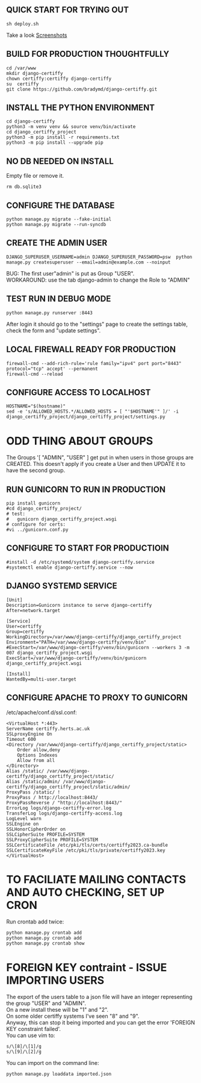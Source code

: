 ## QUICK START FOR TRYING OUT
```
sh deploy.sh
```

Take a look [Screenshots](screenshots.md)


## BUILD FOR PRODUCTION THOUGHTFULLY
```
cd /var/www
mkdir django-certiffy
chown certiffy:certiffy django-certiffy
su  certiffy
git clone https://github.com/bradymd/django-certiffy.git
```

## INSTALL THE PYTHON ENVIRONMENT
```
cd django-certiffy
python3 -m venv venv && source venv/bin/activate
cd django_certiffy_project
python3 -m pip install -r requirements.txt
python3 -m pip install --upgrade pip
```

## NO DB NEEDED ON INSTALL
Empty file or remove it.
```
rm db.sqlite3 
```

## CONFIGURE THE DATABASE
```
python manage.py migrate --fake-initial
python manage.py migrate --run-syncdb
```


## CREATE THE ADMIN USER
```
DJANGO_SUPERUSER_USERNAME=admin DJANGO_SUPERUSER_PASSWORD=psw  python manage.py createsuperuser --email=admin@example.com --noinput
```

BUG: The first user"admin"  is put as Group "USER".\
WORKAROUND: use the tab django-admin to change the Role to "ADMIN"


## TEST RUN IN DEBUG MODE
```
python manage.py runserver :8443
```
After login it should go to the "settings" page  to create the settings table, check the form and "update settings".

## LOCAL FIREWALL READY FOR PRODUCTION
```
firewall-cmd --add-rich-rule='rule family="ipv4" port port="8443" protocol="tcp" accept' --permanent
firewall-cmd --reload
```

## CONFIGURE ACCESS TO LOCALHOST
```
HOSTNAME="$(hostname)"
sed -e 's/ALLOWED_HOSTS.*/ALLOWED_HOSTS = [ "'$HOSTNAME'" ]/' -i django_certiffy_project/django_certiffy_project/settings.py
```

# ODD THING ABOUT GROUPS
The Groups '[ "ADMIN", "USER" ] get put in when users in those groups are CREATED.
This doesn't apply if you create a User and then UPDATE it to have the second group.

## RUN GUNICORN TO RUN IN PRODUCTION
```
pip install gunicorn
#cd django_certiffy_project/
# test:
#	gunicorn django_certiffy_project.wsgi
# configure for certs:
#vi ../gunicorn.conf.py
```
## CONFIGURE TO START FOR PRODUCTIOIN
```
#install -d /etc/systemd/system django-certiffy.service
#systemctl enable django-certiffy.service --now
```

## DJANGO SYSTEMD SERVICE
```
[Unit]
Description=Gunicorn instance to serve django-certiffy
After=network.target

[Service]
User=certiffy
Group=certiffy
WorkingDirectory=/var/www/django-certiffy/django_certiffy_project
Environment="PATH=/var/www/django-certiffy/venv/bin"
#ExecStart=/var/www/django-certiffy/venv/bin/gunicorn --workers 3 -m 007 django_certiffy_project.wsgi
ExecStart=/var/www/django-certiffy/venv/bin/gunicorn django_certiffy_project.wsgi

[Install]
WantedBy=multi-user.target
```

## CONFIGURE APACHE TO PROXY TO GUNICORN
/etc/apache/conf.d/ssl.conf:
```
<VirtualHost *:443>
ServerName certiffy.herts.ac.uk
SSLproxyEngine On
Timeout 600
<Directory /var/www/django-certiffy/django_certiffy_project/static>
    Order allow,deny
    Options Indexes
    Allow from all
</Directory>
Alias /static/ /var/www/django-certiffy/django_certiffy_project/static/
Alias /static/admin/ /var/www/django-certiffy/django_certiffy_project/static/admin/
ProxyPass /static/ !
ProxyPass / http://localhost:8443/
ProxyPassReverse / "http://localhost:8443/"
ErrorLog logs/django-certiffy-error.log
TransferLog logs/django-certiffy-access.log
LogLevel warn
SSLEngine on
SSLHonorCipherOrder on
SSLCipherSuite PROFILE=SYSTEM
SSLProxyCipherSuite PROFILE=SYSTEM
SSLCertificateFile /etc/pki/tls/certs/certiffy2023.ca-bundle
SSLCertificateKeyFile /etc/pki/tls/private/certiffy2023.key
</VirtualHost>
```

# TO FACILIATE MAILING CONTACTS AND AUTO CHECKING, SET UP CRON
Run crontab add twice:
```
python manage.py crontab add
python manage.py crontab add
python manage.py crontab show
```


# FOREIGN KEY contraint - ISSUE IMPORTING USERS
The export of the users table to a json file will have an integer representing the group \"USER\" and \"ADMIN\".  
On a new install these will be  \"1\" and \"2\".   
On   some older certiffy systems I\'ve seen \"8\" and \"9\".   
Anyway, this can stop it being imported and you can get the error \'FOREIGN KEY constraint failed\'.   
You can use vim to:
```
s/\[8]/\[1]/g  
s/\[9]/\[2]/g  
```
You can import on the command line:
```
python manage.py loaddata imported.json
```


